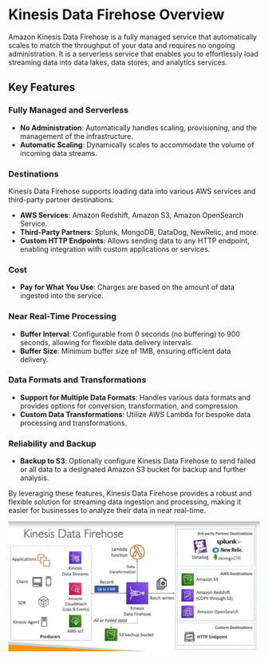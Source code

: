 # Kinesis Data Firehose Overview

Amazon Kinesis Data Firehose is a fully managed service that automatically scales to match the throughput of your data and requires no ongoing administration. It is a serverless service that enables you to effortlessly load streaming data into data lakes, data stores, and analytics services.

## Key Features

### Fully Managed and Serverless

- **No Administration**: Automatically handles scaling, provisioning, and the management of the infrastructure.
- **Automatic Scaling**: Dynamically scales to accommodate the volume of incoming data streams.

### Destinations

Kinesis Data Firehose supports loading data into various AWS services and third-party partner destinations:

- **AWS Services**: Amazon Redshift, Amazon S3, Amazon OpenSearch Service.
- **Third-Party Partners**: Splunk, MongoDB, DataDog, NewRelic, and more.
- **Custom HTTP Endpoints**: Allows sending data to any HTTP endpoint, enabling integration with custom applications or services.

### Cost

- **Pay for What You Use**: Charges are based on the amount of data ingested into the service.

### Near Real-Time Processing

- **Buffer Interval**: Configurable from 0 seconds (no buffering) to 900 seconds, allowing for flexible data delivery intervals.
- **Buffer Size**: Minimum buffer size of 1MB, ensuring efficient data delivery.

### Data Formats and Transformations

- **Support for Multiple Data Formats**: Handles various data formats and provides options for conversion, transformation, and compression.
- **Custom Data Transformations**: Utilize AWS Lambda for bespoke data processing and transformations.

### Reliability and Backup

- **Backup to S3**: Optionally configure Kinesis Data Firehose to send failed or all data to a designated Amazon S3 bucket for backup and further analysis.

By leveraging these features, Kinesis Data Firehose provides a robust and flexible solution for streaming data ingestion and processing, making it easier for businesses to analyze their data in near real-time.

![Kinesis Data Firehose Overview](../z_resources/images/kinesis/data-firehose.png)

